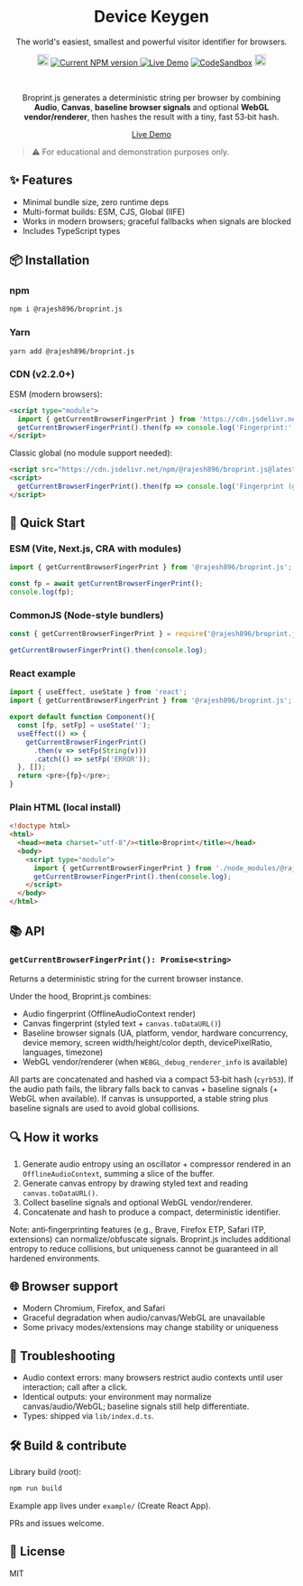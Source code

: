 <h1 align="center">Device Keygen</h1>
<p align="center">The world's easiest, smallest and powerful visitor identifier for browsers.</p>

<p align="center">
 <a href="https://github.com/Rajesh-Royal/Broprint.js"><img src="https://img.shields.io/badge/total%20size-~2%20KB-brightgreen" height="20"/></a>
 <a href="https://www.npmjs.com/package/@rajesh896/broprint.js">
    <img src="https://img.shields.io/npm/v/@rajesh896/broprint.js" alt="Current NPM version">
  </a>
  <a href="https://broprintjs.netlify.app/" target="_blank"><img src="https://img.shields.io/badge/demo-live-blue" alt="Live Demo"/></a>
  <a href="https://codesandbox.io/s/browser-fingerprinting-generate-unique-device-id-or-browser-id-507n2v" target="_blank"><img src="https://img.shields.io/badge/CodeSandbox-try%20it-green" alt="CodeSandbox"/></a>
  <a href="https://twitter.com/intent/tweet?text=The world's easiest, smallest and powerful visitor identifier for browsers.&url=https://github.com/Rajesh-Royal/Broprint.js&hashtags=javascript,opensource,js,webdev,developers"><img src="http://randojs.com/images/tweetShield.svg" alt="Tweet" height="20"/></a>
</p>

<br/>

<p align="center">
Broprint.js generates a deterministic string per browser by combining <b>Audio</b>, <b>Canvas</b>, <b>baseline browser signals</b> and optional <b>WebGL vendor/renderer</b>, then hashes the result with a tiny, fast 53‑bit hash.
</p>

<p align="center"><a href="https://broprintjs.netlify.app/" target="_blank">Live Demo</a></p>

> ⚠ For educational and demonstration purposes only.


## ✨ Features

- Minimal bundle size, zero runtime deps
- Multi-format builds: ESM, CJS, Global (IIFE)
- Works in modern browsers; graceful fallbacks when signals are blocked
- Includes TypeScript types


## 📦 Installation

### npm
```sh
npm i @rajesh896/broprint.js
```

### Yarn
```sh
yarn add @rajesh896/broprint.js
```

### CDN (v2.2.0+)
ESM (modern browsers):
```html
<script type="module">
  import { getCurrentBrowserFingerPrint } from 'https://cdn.jsdelivr.net/npm/@rajesh896/broprint.js@latest/lib/index.mjs';
  getCurrentBrowserFingerPrint().then(fp => console.log('Fingerprint:', fp));
</script>
```

Classic global (no module support needed):
```html
<script src="https://cdn.jsdelivr.net/npm/@rajesh896/broprint.js@latest/lib/index.global.js"></script>
<script>
  getCurrentBrowserFingerPrint().then(fp => console.log('Fingerprint (global):', fp));
</script>
```


## 🚀 Quick Start

### ESM (Vite, Next.js, CRA with modules)
```js
import { getCurrentBrowserFingerPrint } from '@rajesh896/broprint.js';

const fp = await getCurrentBrowserFingerPrint();
console.log(fp);
```

### CommonJS (Node-style bundlers)
```js
const { getCurrentBrowserFingerPrint } = require('@rajesh896/broprint.js');

getCurrentBrowserFingerPrint().then(console.log);
```

### React example
```js
import { useEffect, useState } from 'react';
import { getCurrentBrowserFingerPrint } from '@rajesh896/broprint.js';

export default function Component(){
  const [fp, setFp] = useState('');
  useEffect(() => {
    getCurrentBrowserFingerPrint()
      .then(v => setFp(String(v)))
      .catch(() => setFp('ERROR'));
  }, []);
  return <pre>{fp}</pre>;
}
```

### Plain HTML (local install)
```html
<!doctype html>
<html>
  <head><meta charset="utf-8"/><title>Broprint</title></head>
  <body>
    <script type="module">
      import { getCurrentBrowserFingerPrint } from './node_modules/@rajesh896/broprint.js/lib/index.mjs';
      getCurrentBrowserFingerPrint().then(console.log);
    </script>
  </body>
</html>
```


## 📚 API

### `getCurrentBrowserFingerPrint(): Promise<string>`
Returns a deterministic string for the current browser instance.

Under the hood, Broprint.js combines:
- Audio fingerprint (OfflineAudioContext render)
- Canvas fingerprint (styled text + `canvas.toDataURL()`)
- Baseline browser signals (UA, platform, vendor, hardware concurrency, device memory, screen width/height/color depth, devicePixelRatio, languages, timezone)
- WebGL vendor/renderer (when `WEBGL_debug_renderer_info` is available)

All parts are concatenated and hashed via a compact 53‑bit hash (`cyrb53`). If the audio path fails, the library falls back to canvas + baseline signals (+ WebGL when available). If canvas is unsupported, a stable string plus baseline signals are used to avoid global collisions.


## 🔍 How it works

1. Generate audio entropy using an oscillator + compressor rendered in an `OfflineAudioContext`, summing a slice of the buffer.
2. Generate canvas entropy by drawing styled text and reading `canvas.toDataURL()`.
3. Collect baseline signals and optional WebGL vendor/renderer.
4. Concatenate and hash to produce a compact, deterministic identifier.

Note: anti‑fingerprinting features (e.g., Brave, Firefox ETP, Safari ITP, extensions) can normalize/obfuscate signals. Broprint.js includes additional entropy to reduce collisions, but uniqueness cannot be guaranteed in all hardened environments.


## 🌐 Browser support

- Modern Chromium, Firefox, and Safari
- Graceful degradation when audio/canvas/WebGL are unavailable
- Some privacy modes/extensions may change stability or uniqueness


## 🧰 Troubleshooting

- Audio context errors: many browsers restrict audio contexts until user interaction; call after a click.
- Identical outputs: your environment may normalize canvas/audio/WebGL; baseline signals still help differentiate.
- Types: shipped via `lib/index.d.ts`.


## 🛠️ Build & contribute

Library build (root):
```sh
npm run build
```

Example app lives under `example/` (Create React App).

PRs and issues welcome.


## 📄 License

MIT

